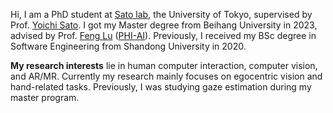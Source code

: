 Hi, I am a PhD student at [Sato lab](https://www.ut-vision.org/), the University of Tokyo, supervised by Prof. [Yoichi Sato](https://sites.google.com/ut-vision.org/ysato/). I got my Master degree from Beihang University in 2023, advised by Prof. [Feng Lu](http://shi.buaa.edu.cn/lufeng/en/index.htm) ([PHI-AI](https://phi-ai.buaa.edu.cn/)). Previously, I received my BSc degree in Software Engineering from Shandong University in 2020.

**My research interests** lie in human computer interaction, computer vision, and AR/MR. Currently my research mainly focuses on egocentric vision and hand-related tasks. Previously, I was studying gaze estimation during my master program.